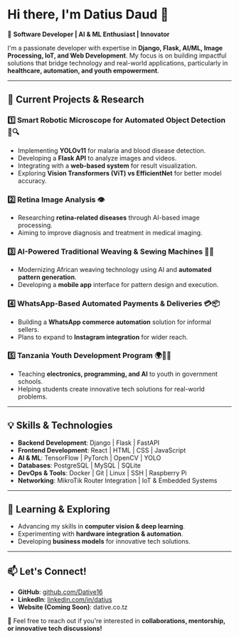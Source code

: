 # Hi there, I'm Datius Daud 👋

🚀 **Software Developer | AI & ML Enthusiast | Innovator**

I'm a passionate developer with expertise in **Django, Flask, AI/ML, Image Processing, IoT, and Web Development**. My focus is on building impactful solutions that bridge technology and real-world applications, particularly in **healthcare, automation, and youth empowerment**.

---

## 🔬 Current Projects & Research

### 1️⃣ Smart Robotic Microscope for Automated Object Detection 🦠🔍
- Implementing **YOLOv11** for malaria and blood disease detection.
- Developing a **Flask API** to analyze images and videos.
- Integrating with a **web-based system** for result visualization.
- Exploring **Vision Transformers (ViT) vs EfficientNet** for better model accuracy.

### 2️⃣ Retina Image Analysis 👁️
- Researching **retina-related diseases** through AI-based image processing.
- Aiming to improve diagnosis and treatment in medical imaging.

### 3️⃣ AI-Powered Traditional Weaving & Sewing Machines 🧵🤖
- Modernizing African weaving technology using AI and **automated pattern generation**.
- Developing a **mobile app** interface for pattern design and execution.

### 4️⃣ WhatsApp-Based Automated Payments & Deliveries 💳📦
- Building a **WhatsApp commerce automation** solution for informal sellers.
- Plans to expand to **Instagram integration** for wider reach.

### 5️⃣ Tanzania Youth Development Program 🌍👨‍🎓
- Teaching **electronics, programming, and AI** to youth in government schools.
- Helping students create innovative tech solutions for real-world problems.

---

## 💡 Skills & Technologies

- **Backend Development**: Django | Flask | FastAPI
- **Frontend Development**: React | HTML | CSS | JavaScript
- **AI & ML**: TensorFlow | PyTorch | OpenCV | YOLO
- **Databases**: PostgreSQL | MySQL | SQLite 
- **DevOps & Tools**: Docker | Git | Linux | SSH | Raspberry Pi
- **Networking**: MikroTik Router Integration | IoT & Embedded Systems

---

## 🌱 Learning & Exploring
- Advancing my skills in **computer vision & deep learning**.
- Experimenting with **hardware integration & automation**.
- Developing **business models** for innovative tech solutions.

---

## 📫 Let's Connect!
- **GitHub**: [github.com/Dative16](https://github.com/Dative16)
- **LinkedIn**: [linkedin.com/in/datius](https://linkedin.com/in/datius-daud-69b406307)
- **Website (Coming Soon)**: dative.co.tz

💬 Feel free to reach out if you're interested in **collaborations, mentorship, or innovative tech discussions!**

